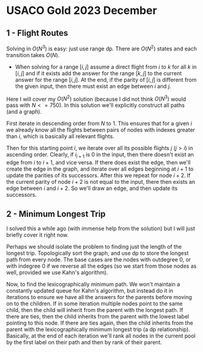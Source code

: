 # USACO Gold 2023 December

## 1 - Flight Routes

Solving in $O(N^3)$ is easy: just use range dp. There are $O(N^2)$ states and each transition takes $O(N)$.
 - When solving for a range $[i,j]$ assume a direct flight from $i$ to $k$ for all $k$ in $[i,j]$ and if it exists add the answer for the range $[k,j]$ to the current answer for the range $[i,j]$. At the end, if the parity of $[i,j]$ is different from the given input, then there must exist an edge between $i$ and $j$.

Here I will cover my $O(N^2)$ solution (because I did not think $O(N^3)$ would pass with $N<=750$). In this solution we'll explicitly construct all paths (and a graph).

First iterate in descending order from $N$ to $1$. This ensures that for a given $i$ we already know all the flights between pairs of nodes with indexes greater than $i$, which is basically all relevant flights.

Then for this starting point $i$, we iterate over all its possible flights $j$ ($j>i$) in ascending order. Clearly, if $i_{i+1}$ is $0$ in the input, then there doesn't exist an edge from $i$ to $i+1$, and vice versa. If there does exist the edge, then we'll create the edge in the graph, and iterate over all edges beginning at $i+1$ to update the parities of its successors. After this we repeat for node $i+2$. If the current parity of node $i+2$ is not equal to the input, there then exists an edge between $i$ and $i+2$. So we'll draw an edge, and then update its successors.


## 2 - Minimum Longest Trip

I solved this a while ago (with immense help from the solution) but I will just briefly cover it right now.

Perhaps we should isolate the problem to finding just the length of the longest trip. Topologically sort the graph, and use dp to store the longest path from every node. The base cases are the nodes with outdegree $0$, or with indegree $0$ if we reverse all the edges (so we start from those nodes as well, provided we use Kahn's algorithm). 

Now, to find the lexicographically minimum path. We won't maintain a constantly updated queue for Kahn's algorithm, but instead do it in iterations to ensure we have all the answers for the parents before moving on to the children. If in some iteration multiple nodes point to the same child, then the child will inherit from the parent with the longest path. If there are ties, then the child inherits from the parent with the lowest label pointing to this node. If there are ties again, then the child inherits from the parent with the lexicographically minimum longest trip (a dp relationship). Basically, at the end of each iteration we'll rank all nodes in the current pool by the first label on their path and then by rank of their parent.